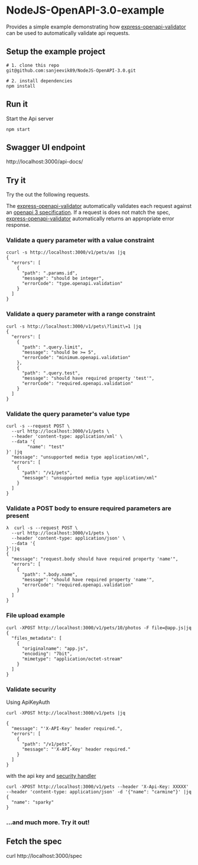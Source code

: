 # NodeJS-OpenAPI-3.0-example

Provides a simple example demonstrating how [express-openapi-validator](https://github.com/cdimascio/express-openapi-validator) can be used to automatically validate api requests.

## Setup the example project

```shell
# 1. clone this repo
git@github.com:sanjeevik89/NodeJS-OpenAPI-3.0.git

# 2. install dependencies
npm install
```

## Run it

Start the Api server

```shell
npm start
```


## Swagger UI endpoint

http://localhost:3000/api-docs/


## Try it

Try the out the following requests.

The [express-openapi-validator](https://github.com/cdimascio/express-openapi-validator) automatically validates each request against an [openapi 3 specification](openapi.yaml). If a request is does not match the spec, [express-openapi-validator](https://github.com/cdimascio/express-openapi-validator) automatically returns an appropriate error response.

### Validate a query parameter with a value constraint

```shell
ccurl -s http://localhost:3000/v1/pets/as |jq
{
  "errors": [
    {
      "path": ".params.id",
      "message": "should be integer",
      "errorCode": "type.openapi.validation"
    }
  ]
}
```

### Validate a query parameter with a range constraint

```shell
curl -s http://localhost:3000/v1/pets\?limit\=1 |jq
{
  "errors": [
    {
      "path": ".query.limit",
      "message": "should be >= 5",
      "errorCode": "minimum.openapi.validation"
    },
    {
      "path": ".query.test",
      "message": "should have required property 'test'",
      "errorCode": "required.openapi.validation"
    }
  ]
}
```

### Validate the query parameter's value type

```shell
curl -s --request POST \
  --url http://localhost:3000/v1/pets \
  --header 'content-type: application/xml' \
  --data '{
        "name": "test"
}' |jq
  "message": "unsupported media type application/xml",
  "errors": [
    {
      "path": "/v1/pets",
      "message": "unsupported media type application/xml"
    }
  ]
}
```

### Validate a POST body to ensure required parameters are present

```shell
λ  curl -s --request POST \
  --url http://localhost:3000/v1/pets \
  --header 'content-type: application/json' \
  --data '{
}'|jq
{
  "message": "request.body should have required property 'name'",
  "errors": [
    {
      "path": ".body.name",
      "message": "should have required property 'name'",
      "errorCode": "required.openapi.validation"
    }
  ]
}
```

### File upload example

```shell
curl -XPOST http://localhost:3000/v1/pets/10/photos -F file=@app.js|jq
{
  "files_metadata": [
    {
      "originalname": "app.js",
      "encoding": "7bit",
      "mimetype": "application/octet-stream"
    }
  ]
}
```

### Validate security

Using ApiKeyAuth

```shell
curl -XPOST http://localhost:3000/v1/pets |jq

{
  "message": "'X-API-Key' header required.",
  "errors": [
    {
      "path": "/v1/pets",
      "message": "'X-API-Key' header required."
    }
  ]
}
```

with the api key and [security handler](https://github.com/cdimascio/express-openapi-validator-example/blob/master/app.js#L24)

```shell
curl -XPOST http://localhost:3000/v1/pets --header 'X-Api-Key: XXXXX' --header 'content-type: application/json' -d '{"name": "carmine"}' |jq
{
  "name": "sparky"
}
```

### ...and much more. Try it out!

## Fetch the spec

curl http://localhost:3000/spec

